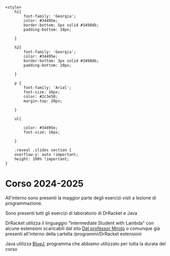     <style>
        h1{
            font-family: 'Georgia';
            color: #34495e;
            border-bottom: 5px solid #3498db;
            padding-bottom: 10px;
            
        }

        h2{
            font-family: 'Georgia';
            color: #34495e;
            border-bottom: 3px solid #3498db;
            padding-bottom: 10px;
            
        }
            
        p {
            font-family: 'Arial';
            font-size: 16px;
            color: #2c3e50;
            margin-top: 20px;
            
        }
        
        ul{
        
            color: #34495e;
            font-size: 16px;
        
        }
        
        .reveal .slides section {
        overflow-y: auto !important;
        height: 100% !important;
    }
</style>

# Corso 2024-2025

All'interno sono presenti la maggior parte degli esercizi visti a lezione di programmazione.

Sono presenti tutti gli esercizi di laboratorio di DrRacket e Java

<p>DrRacket utilizza il linguaggio "Intermediate Student with Lambda" con alcune estensioni scaricabili dal sito <a href="https://users.dimi.uniud.it/~claudio.mirolo/teaching/programmazione/">Del professor Mirolo</a> o comunque già presenti all'interno della cartella /programmi/DrRacket estensioni</p>

<p>Java utilizza <a href="https://www.bluej.org/">BlueJ</a>, programma che abbiamo utilizzato per tutta la durata del corso</p>